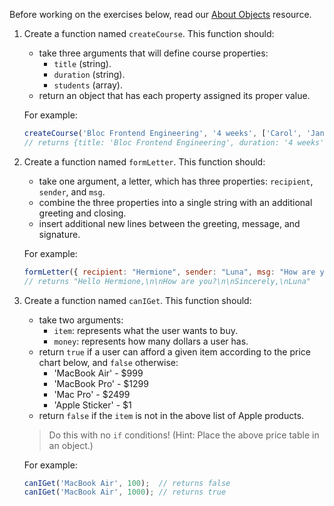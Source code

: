 Before working on the exercises below, read our [About Objects](https://www.bloc.io/resources/about-objects) resource.

1. Create a function named `createCourse`. This function should:
    - take three arguments that will define course properties:
        - `title` (string).
        - `duration` (string).
        - `students` (array).
    - return an object that has each property assigned its proper value.

    For example:

    ```js
    createCourse('Bloc Frontend Engineering', '4 weeks', ['Carol', 'Jan', 'Cindy']);
    // returns {title: 'Bloc Frontend Engineering', duration: '4 weeks', students: ['Carol', 'Jan', 'Cindy']}
    ```

2. Create a function named `formLetter`. This function should:
    - take one argument, a letter, which has three properties: `recipient`, `sender`, and `msg`.
    - combine the three properties into a single string with an additional greeting and closing.
    - insert additional new lines between the greeting, message, and signature.

    For example:

    ```js
    formLetter({ recipient: "Hermione", sender: "Luna", msg: "How are you?" });
    // returns "Hello Hermione,\n\nHow are you?\n\nSincerely,\nLuna"
    ```

3. Create a function named `canIGet`. This function should:
    - take two arguments:
        - `item`: represents what the user wants to buy.
        - `money`: represents how many dollars a user has.
    - return `true` if a user can afford a given item according to the price chart below, and `false` otherwise:
        - 'MacBook Air' - $999
        - 'MacBook Pro' - $1299
        - 'Mac Pro' - $2499
        - 'Apple Sticker' - $1
    - return `false` if the `item` is not in the above list of Apple products.

    > Do this with no `if` conditions! (Hint: Place the above price table in an object.)

    For example:

    ```js
    canIGet('MacBook Air', 100);  // returns false
    canIGet('MacBook Air', 1000); // returns true
    ```
